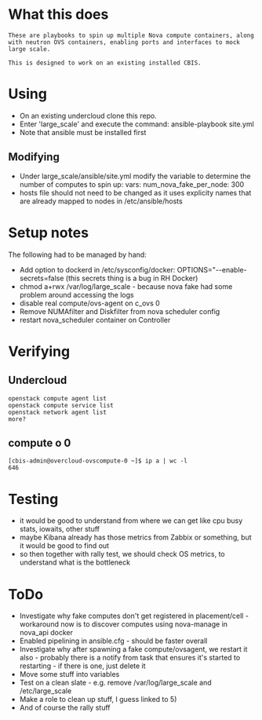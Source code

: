 # What this does #
    These are playbooks to spin up multiple Nova compute containers, along
    with neutron OVS containers, enabling ports and interfaces to mock
    large scale.
    
    This is designed to work on an existing installed CBIS.

# Using #

  * On an existing undercloud clone this repo.
  * Enter 'large_scale' and execute the command: ansible-playbook
    site.yml
  * Note that ansible must be installed first

## Modifying ##
  * Under large_scale/ansible/site.yml modify the variable to
    determine the number of computes to spin up: 
  vars:
    num_nova_fake_per_node: 300
  * hosts file should not need to be changed as it uses explicity
    names that are already mapped to nodes in /etc/ansible/hosts

# Setup notes #

The following had to be managed by hand:


  * Add option to dockerd in /etc/sysconfig/docker:
  OPTIONS="--enable-secrets=false (this secrets thing is a bug in RH
  Docker)
  * chmod a+rwx /var/log/large_scale - because nova fake had some
    problem around accessing the logs
  * disable real compute/ovs-agent on c_ovs 0
  * Remove NUMAfilter and Diskfilter from nova scheduler config
  * restart nova_scheduler container on Controller

# Verifying #

## Undercloud ##

    openstack compute agent list
    openstack compute service list
    openstack network agent list
    more?

## compute o 0 ##
    [cbis-admin@overcloud-ovscompute-0 ~]$ ip a | wc -l
    646

# Testing #


  * it would be good to understand from where we can get like cpu busy
  stats, iowaits, other stuff
  * maybe Kibana already has those metrics from Zabbix or something,
  but it would be good to find out
  * so then together with rally test, we should check OS metrics, to
    understand what is the bottleneck

# ToDo #

  * Investigate why fake computes don't get registered in
  placement/cell - workaround now is to discover computes using
  nova-manage in nova_api docker
  * Enabled pipelining in ansible.cfg - should be faster overall
  * Investigate why after spawning a fake compute/ovsagent, we restart
  it also - probably there is a notify from task that ensures it's
  started to restarting - if there is one, just delete it
  * Move some stuff into variables
  * Test on a clean slate - e.g. remove /var/log/large_scale and
  /etc/large_scale
  * Make a role to clean up stuff, I guess linked to 5)
  * And of course the rally stuff
